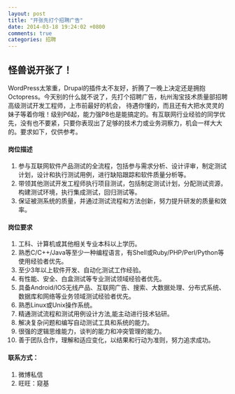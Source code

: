 ```yaml
---
layout: post
title: "开张先打个招聘广告"
date: 2014-03-18 19:24:02 +0800
comments: true
categories: 招聘
---
```

## 怪兽说开张了！
WordPress太笨重，Drupal的插件太不友好，折腾了一晚上决定还是拥抱Octopress。今天别的什么就不说了，先打个招聘广告，杭州淘宝技术质量部招聘高级测试开发工程师，上市前最好的机会， 待遇你懂的，而且还有大把水灵灵的妹子等着你哦！级别P6起，能力强P8也是能搞定的。有互联网行业经验的同学优先，没有也不要紧，只要你表现出了足够的技术力或业务洞察力，机会一样大大的。要求如下，仅供参考。

<!--more-->
#### 岗位描述
1. 参与互联网软件产品测试的全流程，包括参与需求分析、设计评审，制定测试计划，设计和执行测试用例，进行缺陷跟踪和软件质量分析等。
2. 带领其他测试开发工程师执行项目测试，包括制定测试计划，分配测试资源，构建测试环境，执行集成测试，回归测试等。
3. 保证被测系统的质量，并通过测试流程和方法创新，努力提升研发的质量和效率。

#### 岗位要求
1. 工科、计算机或其他相关专业本科以上学历。
2. 熟悉C/C++/Java等至少一种编程语言，有Shell或Ruby/PHP/Perl/Python等使用经验者优先。
3. 至少3年以上软件开发、自动化测试工作经验。
4. 有性能、安全、白盒测试等专业测试领域经验者优先。
5. 具备Android/IOS无线产品、互联网广告、搜索、大数据处理、分布式系统、数据库和网络等业务领域测试经验者优先。
6. 熟悉Linux或Unix操作系统。
7. 精通测试流程和测试用例设计方法,能主动进行技术钻研。
8. 解决复杂问题和编写自动测试工具和系统的能力。
9. 很强的逻辑思维能力，谈判的能力和冲突管理的能力。
10. 善于团队合作，理解和适应变化，以结果和行动为准则，努力追求成功。

#### 联系方式：
1. 微博私信
2. 旺旺：窥基

